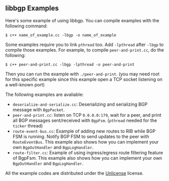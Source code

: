 libbgp Examples
---

Here's some example of using libbgp. You can compile examples with the following command:

```
$ c++ name_of_example.cc -lbgp -o name_of_example
```

Some examples require you to link `pthread` too. Add `-lpthread` after `-lbgp` to compile those examples. For example, to compile `peer-and-print.cc`, do the following:

```
$ c++ peer-and-print.cc -lbgp -lpthread -o peer-and-print
```

Then you can run the example with `./peer-and-print`. (you may need root for this specific example since this example open a TCP socket listening on a well-known port)

The following examples are avaliable: 

- `deserialize-and-serialize.cc`: Deserializing and serializing BGP message with `BgpPacket`.
- `peer-and-print.cc`: listen on TCP `0.0.0.0:179`, wait for a peer, and print all BGP messages sent/received with `BgpFsm`. (`pthread` needed for the `ticker` thread)
- `route-event-bus.cc`: Example of adding new routes to RIB while BGP FSM is running. Notify BGP FSM to send updates to the peer with `RouteEventBus`. This example also shows how you can implement your own `BgpOutHandler` and `BgpLogHandler`.
- `route-filter.cc`: Example of using ingress/egress route filtering feature of BgpFsm. This example also shows how you can implement your own `BgpOutHandler` and `BgpLogHandler`.

All the example codes are distributed under the  [Unlicense](https://unlicense.org) license.